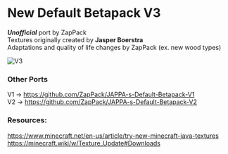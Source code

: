 # New Default Betapack V3
***Unofficial*** port by ZapPack<br>
Textures originally created by **Jasper Boerstra**<br>
Adaptations and quality of life changes by ZapPack (ex. new wood types)

![V3](https://github.com/user-attachments/assets/c108e8b8-8f23-454c-807d-df708dbc3a19)

### Other Ports
V1 -> https://github.com/ZapPack/JAPPA-s-Default-Betapack-V1<br>
V2 -> https://github.com/ZapPack/JAPPA-s-Default-Betapack-V2<br>

### Resources:
https://www.minecraft.net/en-us/article/try-new-minecraft-java-textures<br>
https://minecraft.wiki/w/Texture_Update#Downloads
